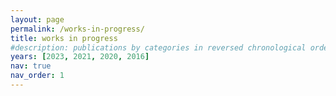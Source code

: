 ```yaml
---
layout: page
permalink: /works-in-progress/
title: works in progress
#description: publications by categories in reversed chronological order. generated by jekyll-scholar.
years: [2023, 2021, 2020, 2016]
nav: true
nav_order: 1
---
```

<!-- _pages/works-in-progress.md 

<div class="publications">

{%- for y in page.years %}
  <h2 class="year">{{y}}</h2>
  {% bibliography -f papers -q @*[year={{y}}]* %}
{% endfor %}

</div>  -->


